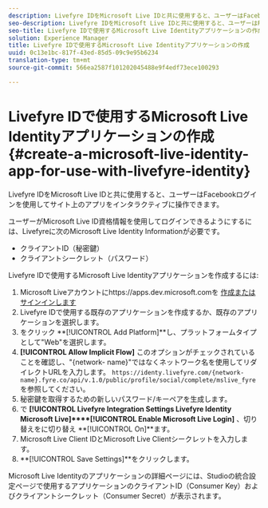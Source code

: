 ```yaml
---
description: Livefyre IDをMicrosoft Live IDと共に使用すると、ユーザーはFacebookログインを使用してサイト上のアプリをインタラクティブに操作できます。
seo-description: Livefyre IDをMicrosoft Live IDと共に使用すると、ユーザーはFacebookログインを使用してサイト上のアプリをインタラクティブに操作できます。
seo-title: Livefyre IDで使用するMicrosoft Live Identityアプリケーションの作成
solution: Experience Manager
title: Livefyre IDで使用するMicrosoft Live Identityアプリケーションの作成
uuid: 0c13e1bc-817f-43ed-85d5-09c9e95b6234
translation-type: tm+mt
source-git-commit: 566ea2587f101202045488e9f4edf73ece100293

---
```



# Livefyre IDで使用するMicrosoft Live Identityアプリケーションの作成{#create-a-microsoft-live-identity-app-for-use-with-livefyre-identity}

Livefyre IDをMicrosoft Live IDと共に使用すると、ユーザーはFacebookログインを使用してサイト上のアプリをインタラクティブに操作できます。

ユーザーがMicrosoft Live ID資格情報を使用してログインできるようにするには、Livefyreに次のMicrosoft Live Identity Informationが必要です。

* クライアントID（秘密鍵）
* クライアントシークレット（パスワード）

Livefyre IDで使用するMicrosoft Live Identityアプリケーションを作成するには:

1. Microsoft Liveアカウントにhttps://apps.dev.microsoft.comを [作成またはサインインします](https://apps.dev.microsoft.com/)
1. Livefyre IDで使用する既存のアプリケーションを作成するか、既存のアプリケーションを選択します。
1. をクリック **[!UICONTROL Add Platform]**し、プラットフォームタイプとして"Web"を選択します。
1. **[!UICONTROL Allow Implicit Flow]** このオプションがチェックされていることを確認し、"{network- name}"ではなくネットワーク名を使用してリダイレクトURLを入力します。 `https://identy.livefyre.com/{network-name}.fyre.co/api/v.1.0/public/profile/social/complete/mslive_fyre`を参照してください。
1. 秘密鍵を取得するための新しいパスワード/キーペアを生成します。
1. で **[!UICONTROL Livefyre Integration Settings Livefyre Identity Microsoft Live]****[!UICONTROL Enable Microsoft Live Login]** 、切り替えをに切り替え **[!UICONTROL On]**ます。
1. Microsoft Live Client IDとMicrosoft Live Clientシークレットを入力します。
1. **[!UICONTROL Save Settings]**をクリックします。

Microsoft Live Identityのアプリケーションの詳細ページには、Studioの統合設定ページで使用するアプリケーションのクライアントID（Consumer Key）およびクライアントシークレット（Consumer Secret）が表示されます。
